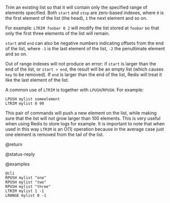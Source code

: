 Trim an existing list so that it will contain only the specified range of
elements specified. Both `start` and `stop` are zero-based indexes, where `0` is
the first element of the list (the head), `1` the next element and so on.

For example: `LTRIM foobar 0 2` will modify the list stored at `foobar` so that
only the first three elements of the list will remain.

`start` and `end` can also be negative numbers indicating offsets from the end
of the list, where `-1` is the last element of the list, `-2` the penultimate
element and so on.

Out of range indexes will not produce an error: if `start` is larger than the
end of the list, or `start > end`, the result will be an empty list (which
causes `key` to be removed). If `end` is larger than the end of the list, Redis
will treat it like the last element of the list.

A common use of `LTRIM` is together with `LPUSH`/`RPUSH`. For example:

    LPUSH mylist someelement
    LTRIM mylist 0 99

This pair of commands will push a new element on the list, while making sure
that the list will not grow larger than 100 elements. This is very useful when
using Redis to store logs for example. It is important to note that when used
in this way `LTRIM` is an O(1) operation because in the average case just one
element is removed from the tail of the list.

@return

@status-reply

@examples

    @cli
    RPUSH mylist "one"
    RPUSH mylist "two"
    RPUSH mylist "three"
    LTRIM mylist 1 -1
    LRANGE mylist 0 -1

